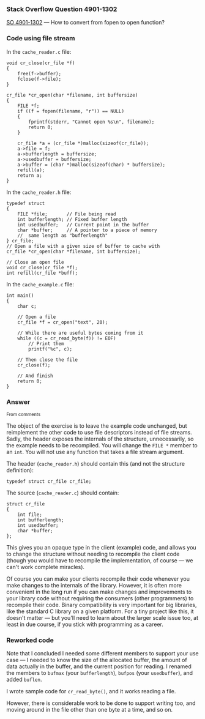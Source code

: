### Stack Overflow Question 4901-1302

[SO 4901-1302](https://stackoverflow.com/q/49011302) &mdash;
How to convert from fopen to open function?

### Code using file stream

In the `cache_reader.c` file:

    void cr_close(cr_file *f)
    {
        free(f->buffer);
        fclose(f->file);
    }

    cr_file *cr_open(char *filename, int buffersize)
    {
        FILE *f;
        if ((f = fopen(filename, "r")) == NULL)
        {
            fprintf(stderr, "Cannot open %s\n", filename);
            return 0;
        }

        cr_file *a = (cr_file *)malloc(sizeof(cr_file));
        a->file = f;
        a->bufferlength = buffersize;
        a->usedbuffer = buffersize;
        a->buffer = (char *)malloc(sizeof(char) * buffersize);
        refill(a);
        return a;
    }

In the `cache_reader.h` file:

    typedef struct
    {
        FILE *file;       // File being read
        int bufferlength; // Fixed buffer length
        int usedbuffer;   // Current point in the buffer
        char *buffer;     // A pointer to a piece of memory
        //  same length as "bufferlength"
    } cr_file;
    // Open a file with a given size of buffer to cache with
    cr_file *cr_open(char *filename, int buffersize);

    // Close an open file
    void cr_close(cr_file *f);
    int refill(cr_file *buff);

In the `cache_example.c` file:

    int main()
    {
        char c;

        // Open a file
        cr_file *f = cr_open("text", 20);

        // While there are useful bytes coming from it
        while ((c = cr_read_byte(f)) != EOF)
            // Print them
            printf("%c", c);

        // Then close the file
        cr_close(f);

        // And finish
        return 0;
    }

### Answer

<sup>From comments</sup>

The object of the exercise is to leave the example code unchanged, but
reimplement the other code to use file descriptors instead of file
streams.
Sadly, the header exposes the internals of the structure, unnecessarily,
so the example needs to be recompiled.
You will change the `FILE *` member to an `int`.
You will not use any function that takes a file stream argument.

The header (`cache_reader.h`) should contain this (and not the structure
definition):

    typedef struct cr_file cr_file;

The source (`cache_reader.c`) should contain:

    struct cr_file
    {
        int file;
        int bufferlength;
        int usedbuffer;
        char *buffer;
    };

This gives you an opaque type in the client (example) code, and allows
you to change the structure without needing to recompile the client code
(though you would have to recompile the implementation, of course — we
can't work complete miracles).

Of course you can make your clients recompile their code whenever you
make changes to the internals of the library.
However, it is often more convenient in the long run if you can make
changes and improvements to your library code without requiring the
consumers (other programmers) to recompile their code.
Binary compatibility is very important for big libraries, like the
standard C library on a given platform.
For a tiny project like this, it doesn't matter — but you'll need to
learn about the larger scale issue too, at least in due course, if you
stick with programming as a career.

### Reworked code

Note that I concluded I needed some different members to support your
use case — I needed to know the size of the allocated buffer, the
amount of data actually in the buffer, and the current position for
reading.
I renamed the members to `bufmax` (your `bufferlength`), `bufpos` (your
`usedbuffer`), and added `buflen`.

I wrote sample code for `cr_read_byte()`, and it works reading a file.

However, there is considerable work to be done to support writing too,
and moving around in the file other than one byte at a time, and so on.


